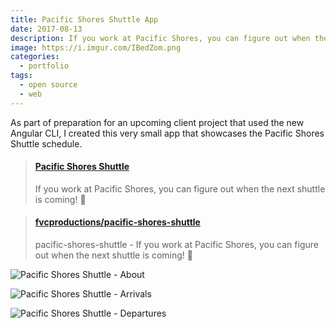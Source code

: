 ```yaml
---
title: Pacific Shores Shuttle App
date: 2017-08-13
description: If you work at Pacific Shores, you can figure out when the next shuttle is coming!
image: https://i.imgur.com/IBedZom.png
categories:
  - portfolio
tags:
  - open source
  - web
---
```


As part of preparation for an upcoming client project that used the new Angular CLI, I created this very small app that showcases the Pacific Shores Shuttle schedule.

<blockquote class="embedly-card" data-card-controls="0"><h4><a href="https://pacificshoresshuttle.com/">Pacific Shores Shuttle</a></h4><p>If you work at Pacific Shores, you can figure out when the next shuttle is coming! 🚌</p></blockquote>
<script async src="//cdn.embedly.com/widgets/platform.js" charset="UTF-8"></script>

<blockquote class="embedly-card" data-card-controls="0"><h4><a href="https://github.com/fvcproductions/pacific-shores-shuttle">fvcproductions/pacific-shores-shuttle</a></h4><p>pacific-shores-shuttle - If you work at Pacific Shores, you can figure out when the next shuttle is coming! 🚌</p></blockquote>

![Pacific Shores Shuttle - About](https://i.imgur.com/cvmxFvJ.png)

![Pacific Shores Shuttle - Arrivals](https://i.imgur.com/lRGJted.png)

![Pacific Shores Shuttle - Departures](https://i.imgur.com/gblHhxJ.png)
